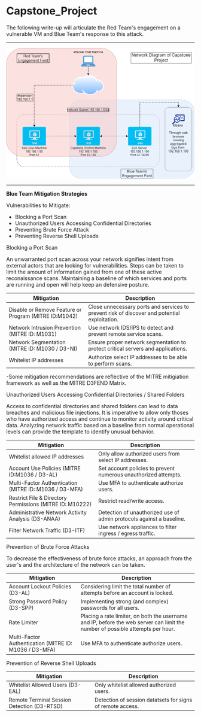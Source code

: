 # Capstone_Project

The following write-up will articulate the Red Team's engagement on a vulnerable VM and Blue Team's response to this attack. 

***

![RedvsBlueDiagram](https://github.com/bonroth512/Capstone_Project/blob/main/Images/Red%20vs%20Blue%20Network%20Diagram.png)

***

**Blue Team Mitigation Strategies**

Vulnerabilities to Mitigate:
- Blocking a Port Scan
- Unauthorized Users Accessing Confidential Directories
- Preventing Brute Force Attack
- Preventing Reverse Shell Uploads
 
Blocking a Port Scan

An unwarranted port scan across your network signifies intent from external actors that are looking for vulnerabilities.  Steps can be taken to limit the amount of information gained from one of these active reconaissance scans.  Maintaining a baseline of which services and ports are running and open will help keep an defensive posture.

| Mitigation | Description |
|------------|-------------|
| Disable or Remove Feature or Program (MITRE ID:M1042) | Close unnecessary ports and services to prevent risk of discover and potential exploitation.|
| Network Intrusion Prevention (MITRE ID: M1031) | Use network IDS/IPS to detect and prevent remote service scans. |
| Network Segmentation (MITRE ID: M1030 / D3-NI) | Ensure proper network segmentation to protect critical servers and applications. |
| Whitelist IP addresses | Authorize select IP addresses to be able to perform scans. |
-Some mitigation recommendations are reflective of the MITRE mitigiation framework as well as the MITRE D3FEND Matrix.  

Unauthorized Users Accessing Confidential Directories / Shared Folders

Access to confidential directories and shared folders can lead to data breaches and malicious file injections.  It is imperative to allow only thoses who have authorized access and continue to monitor activity around critical data.  Analyzing network traffic based on a baseline from normal operational levels can provide the template to identify unusual behavior.  

| Mitigation | Description |
|------------|-------------|
| Whitelist allowed IP addresses | Only allow authorized users from select IP addresses. | 
| Account Use Policies (MITRE ID:M1036 / D3-AL) | Set account policies to prevent numerous unauthorized attempts. |
| Multi-Factor Authentication (MITRE ID: M1036 / D3-MFA) | Use MFA to authenticate authorize users. |
| Restrict File & Directory Permissions (MITRE ID: M10222) | Restrict read/write access. |
| Administrative Network Activity Analysis (D3-ANAA) | Detection of unauthorized use of admin protocols against a baseline. |
| Filter Network Traffic (D3-ITF) | Use network appliances to filter ingress / egress traffic. |

Prevention of Brute Force Attacks

To decrease the effectiveness of brute force attacks, an approach from the user's and the architecture of the network can be taken.

| Mitigation | Description |
|------------|-------------|
| Account Lockout Policies (D3-AL) | Considering limit the total number of attempts before an account is locked. |
| Strong Password Policy (D3-SPP) | Implementing strong (and complex) passwords for all users. |
| Rate Limiter | Placing a rate limiter, on both the username and IP, before the web server can limit the number of possible attempts per hour. | 
| Multi-Factor Authentication (MITRE ID: M1036 / D3-MFA) | Use MFA to authenticate authorize users. |

Prevention of Reverse Shell Uploads

| Mitigation | Description |
|------------|-------------|
| Whitelist Allowed Users (D3-EAL) | Only whitelist allowed authorized users. |
| Remote Terminal Session Detection (D3-RTSD) | Detection of session datatsets for signs of remote access. |





